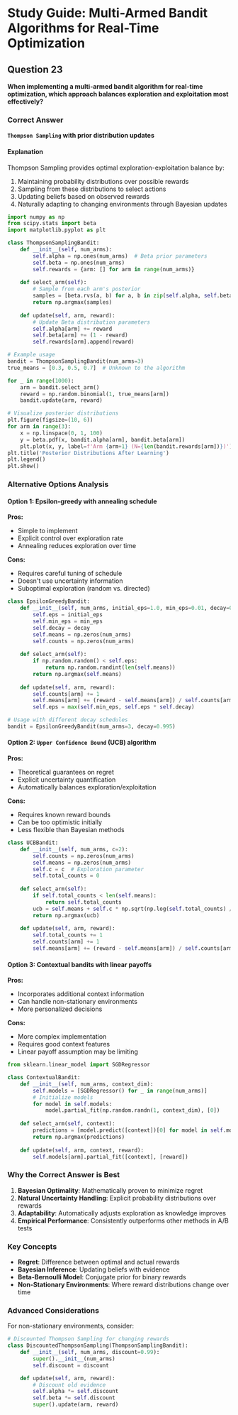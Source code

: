 # Study Guide: Multi-Armed Bandit Algorithms for Real-Time Optimization

## Question 23
**When implementing a multi-armed bandit algorithm for real-time optimization, which approach balances exploration and exploitation most effectively?**

### Correct Answer
**`Thompson Sampling` with prior distribution updates**

#### Explanation
Thompson Sampling provides optimal exploration-exploitation balance by:
1. Maintaining probability distributions over possible rewards
2. Sampling from these distributions to select actions
3. Updating beliefs based on observed rewards
4. Naturally adapting to changing environments through Bayesian updates

```python
import numpy as np
from scipy.stats import beta
import matplotlib.pyplot as plt

class ThompsonSamplingBandit:
    def __init__(self, num_arms):
        self.alpha = np.ones(num_arms)  # Beta prior parameters
        self.beta = np.ones(num_arms)
        self.rewards = {arm: [] for arm in range(num_arms)}
    
    def select_arm(self):
        # Sample from each arm's posterior
        samples = [beta.rvs(a, b) for a, b in zip(self.alpha, self.beta)]
        return np.argmax(samples)
    
    def update(self, arm, reward):
        # Update Beta distribution parameters
        self.alpha[arm] += reward
        self.beta[arm] += (1 - reward)
        self.rewards[arm].append(reward)

# Example usage
bandit = ThompsonSamplingBandit(num_arms=3)
true_means = [0.3, 0.5, 0.7]  # Unknown to the algorithm

for _ in range(1000):
    arm = bandit.select_arm()
    reward = np.random.binomial(1, true_means[arm])
    bandit.update(arm, reward)

# Visualize posterior distributions
plt.figure(figsize=(10, 6))
for arm in range(3):
    x = np.linspace(0, 1, 100)
    y = beta.pdf(x, bandit.alpha[arm], bandit.beta[arm])
    plt.plot(x, y, label=f'Arm {arm+1} (N={len(bandit.rewards[arm])})')
plt.title('Posterior Distributions After Learning')
plt.legend()
plt.show()
```

### Alternative Options Analysis

#### Option 1: Epsilon-greedy with annealing schedule
**Pros:**
- Simple to implement
- Explicit control over exploration rate
- Annealing reduces exploration over time

**Cons:**
- Requires careful tuning of schedule
- Doesn't use uncertainty information
- Suboptimal exploration (random vs. directed)

```python
class EpsilonGreedyBandit:
    def __init__(self, num_arms, initial_eps=1.0, min_eps=0.01, decay=0.999):
        self.eps = initial_eps
        self.min_eps = min_eps
        self.decay = decay
        self.means = np.zeros(num_arms)
        self.counts = np.zeros(num_arms)
    
    def select_arm(self):
        if np.random.random() < self.eps:
            return np.random.randint(len(self.means))
        return np.argmax(self.means)
    
    def update(self, arm, reward):
        self.counts[arm] += 1
        self.means[arm] += (reward - self.means[arm]) / self.counts[arm]
        self.eps = max(self.min_eps, self.eps * self.decay)

# Usage with different decay schedules
bandit = EpsilonGreedyBandit(num_arms=3, decay=0.995)
```

#### Option 2: `Upper Confidence Bound` (UCB) algorithm
**Pros:**
- Theoretical guarantees on regret
- Explicit uncertainty quantification
- Automatically balances exploration/exploitation

**Cons:**
- Requires known reward bounds
- Can be too optimistic initially
- Less flexible than Bayesian methods

```python
class UCBBandit:
    def __init__(self, num_arms, c=2):
        self.counts = np.zeros(num_arms)
        self.means = np.zeros(num_arms)
        self.c = c  # Exploration parameter
        self.total_counts = 0
    
    def select_arm(self):
        if self.total_counts < len(self.means):
            return self.total_counts
        ucb = self.means + self.c * np.sqrt(np.log(self.total_counts) / self.counts)
        return np.argmax(ucb)
    
    def update(self, arm, reward):
        self.total_counts += 1
        self.counts[arm] += 1
        self.means[arm] += (reward - self.means[arm]) / self.counts[arm]
```

#### Option 3: Contextual bandits with linear payoffs
**Pros:**
- Incorporates additional context information
- Can handle non-stationary environments
- More personalized decisions

**Cons:**
- More complex implementation
- Requires good context features
- Linear payoff assumption may be limiting

```python
from sklearn.linear_model import SGDRegressor

class ContextualBandit:
    def __init__(self, num_arms, context_dim):
        self.models = [SGDRegressor() for _ in range(num_arms)]
        # Initialize models
        for model in self.models:
            model.partial_fit(np.random.randn(1, context_dim), [0])
    
    def select_arm(self, context):
        predictions = [model.predict([context])[0] for model in self.models]
        return np.argmax(predictions)
    
    def update(self, arm, context, reward):
        self.models[arm].partial_fit([context], [reward])
```

### Why the Correct Answer is Best
1. **Bayesian Optimality**: Mathematically proven to minimize regret
2. **Natural Uncertainty Handling**: Explicit probability distributions over rewards
3. **Adaptability**: Automatically adjusts exploration as knowledge improves
4. **Empirical Performance**: Consistently outperforms other methods in A/B tests

### Key Concepts
- **Regret**: Difference between optimal and actual rewards
- **Bayesian Inference**: Updating beliefs with evidence
- **Beta-Bernoulli Model**: Conjugate prior for binary rewards
- **Non-Stationary Environments**: Where reward distributions change over time

### Advanced Considerations
For non-stationary environments, consider:
```python
# Discounted Thompson Sampling for changing rewards
class DiscountedThompsonSampling(ThompsonSamplingBandit):
    def __init__(self, num_arms, discount=0.99):
        super().__init__(num_arms)
        self.discount = discount

    def update(self, arm, reward):
        # Discount old evidence
        self.alpha *= self.discount
        self.beta *= self.discount
        super().update(arm, reward)
```